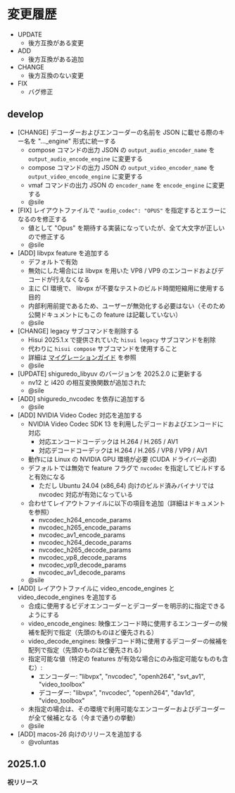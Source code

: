 # 変更履歴

- UPDATE
  - 後方互換がある変更
- ADD
  - 後方互換がある追加
- CHANGE
  - 後方互換のない変更
- FIX
  - バグ修正

## develop

- [CHANGE] デコーダーおよびエンコーダーの名前を JSON に載せる際のキー名を "..._engine" 形式に統一する
  - compose コマンドの出力 JSON の `output_audio_encoder_name` を `output_audio_encode_engine` に変更する
  - compose コマンドの出力 JSON の `output_video_encoder_name` を `output_video_encode_engine` に変更する
  - vmaf コマンドの出力 JSON の `encoder_name` を `encode_engine` に変更する
  - @sile
- [FIX] レイアウトファイルで `"audio_codec": "OPUS"` を指定するとエラーになるのを修正する
  - 値として "Opus" を期待する実装になっていたが、全て大文字が正しいので修正する
  - @sile
- [ADD] libvpx feature を追加する
  - デフォルトで有効
  - 無効にした場合には libvpx を用いた VP8 / VP9 のエンコードおよびデコードが行えなくなる
  - 主に CI 環境で、 libvpx が不要なテストのビルド時間短縮用に使用する目的
   - 内部利用前提であるため、ユーザーが無効化する必要はない（そのため公開ドキュメントにもこの feature は記載していない）
  - @sile
- [CHANGE] legacy サブコマンドを削除する
  - Hisui 2025.1.x で提供されていた `hisui legacy` サブコマンドを削除
  - 代わりに `hisui compose` サブコマンドを使用すること
  - 詳細は [マイグレーションガイド](./docs/migrate_hisui_legacy.md) を参照
  - @sile
- [UPDATE] shiguredo_libyuv のバージョンを 2025.2.0 に更新する
  - nv12 と i420 の相互変換関数が追加された
  - @sile
- [ADD] shiguredo_nvcodec を依存に追加する
  - @sile
- [ADD] NVIDIA Video Codec 対応を追加する
  - NVIDIA Video Codec SDK 13 を利用したデコードおよびエンコードに対応
    - 対応エンコードコーデックは H.264 / H.265 / AV1
    - 対応デコードコーデックは H.264 / H.265 / VP8 / VP9 / AV1
  - 動作には Linux の NVIDIA GPU 環境が必要 (CUDA ドライバー必須)
  - デフォルトでは無効で feature フラグで `nvcodec` を指定してビルドすると有効になる
    - ただし Ubuntu 24.04 (x86_64) 向けのビルド済みバイナリでは nvcodec 対応が有効になっている
  - 合わせてレイアウトファイルに以下の項目を追加（詳細はドキュメントを参照）
    - nvcodec_h264_encode_params
    - nvcodec_h265_encode_params
    - nvcodec_av1_encode_params
    - nvcodec_h264_decode_params
    - nvcodec_h265_decode_params
    - nvcodec_vp8_decode_params
    - nvcodec_vp9_decode_params
    - nvcodec_av1_decode_params
  - @sile
- [ADD] レイアウトファイルに video_encode_engines と video_decode_engines を追加する
  - 合成に使用するビデオエンコーダーとデコーダーを明示的に指定できるようにする
  - video_encode_engines: 映像エンコード時に使用するエンコーダーの候補を配列で指定（先頭のものほど優先される）
  - video_decode_engines: 映像デコード時に使用するデコーダーの候補を配列で指定（先頭のものほど優先される）
  - 指定可能な値（特定の features が有効な場合にのみ指定可能なものも含む）:
    - エンコーダー: "libvpx", "nvcodec", "openh264", "svt_av1", "video_toolbox"
    - デコーダー: "libvpx", "nvcodec", "openh264", "dav1d", "video_toolbox"
  - 未指定の場合は、その環境で利用可能なエンコーダーおよびデコーダーが全て候補となる（今まで通りの挙動）
  - @sile
- [ADD] macos-26 向けのリリースを追加する
  - @voluntas

## 2025.1.0

**祝リリース**
